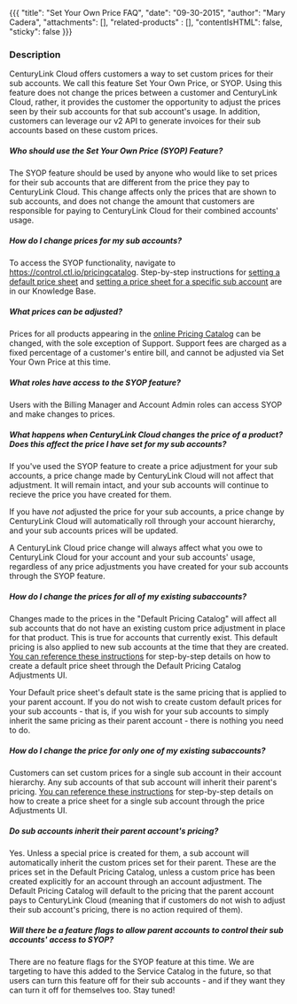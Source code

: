 {{{
  "title": "Set Your Own Price FAQ",
  "date": "09-30-2015",
  "author": "Mary Cadera",
  "attachments": [],
  "related-products" : [],
  "contentIsHTML": false,
  "sticky": false
}}}

### Description

CenturyLink Cloud offers customers a way to set custom prices for their sub accounts. We call this feature Set Your Own Price, or SYOP. Using this feature does not change the prices between a customer and CenturyLink Cloud, rather, it provides the customer the opportunity to adjust the prices seen by their sub accounts for that sub account's usage. In addition, customers can leverage our v2 API to generate invoices for their sub accounts based on these custom prices.

##### Who should use the Set Your Own Price (SYOP) Feature?
The SYOP feature should be used by anyone who would like to set prices for their sub accounts that are different from the price they pay to CenturyLink Cloud. This change affects only the prices that are shown to sub accounts, and does not change the amount that customers are responsible for paying to CenturyLink Cloud for their combined accounts' usage.

##### How do I change prices for my sub accounts?
To access the SYOP functionality, navigate to https://control.ctl.io/pricingcatalog. Step-by-step instructions for [setting a default price sheet](../General/setting-default-prices-for-sub-accounts.md) and [setting a price sheet for a specific sub account](../General/setting-prices-for-sub-accounts.md) are in our Knowledge Base.

##### What prices can be adjusted?  
Prices for all products appearing in the [online Pricing Catalog](//www.ctl.io/pricing) can be changed, with the sole exception of Support. Support fees are charged as a fixed percentage of a customer's entire bill, and cannot be adjusted via Set Your Own Price at this time.

##### What roles have access to the SYOP feature?
Users with the Billing Manager and Account Admin roles can access SYOP and make changes to prices.

##### What happens when CenturyLink Cloud changes the price of a product? Does this affect the price I have set for my sub accounts?
If you've used the SYOP feature to create a price adjustment for your sub accounts, a price change made by CenturyLink Cloud will not affect that adjustment. It will remain intact, and your sub accounts will continue to recieve the price you have created for them.

If you have _not_ adjusted the price for your sub accounts, a price change by CenturyLink Cloud will automatically roll through your account hierarchy, and your sub accounts prices will be updated.

A CenturyLink Cloud price change will always affect what you owe to CenturyLink Cloud for your account and your sub accounts' usage, regardless of any price adjustments you have created for your sub accounts through the SYOP feature.

##### How do I change the prices for all of my existing subaccounts?
Changes made to the prices in the "Default Pricing Catalog" will affect all sub accounts that do not have an existing custom price adjustment in place for that product. This is true for accounts that currently exist. This default pricing is also applied to new sub accounts at the time that they are created. [You can reference these instructions](../General/setting-default-prices-for-sub-accounts.md) for step-by-step details on how to create a default price sheet through the Default Pricing Catalog Adjustments UI.

Your Default price sheet's default state is the same pricing that is applied to your parent account. If you do not wish to create custom default prices for your sub accounts - that is, if you wish for your sub accounts to simply inherit the same pricing as their parent account - there is nothing you need to do.

##### How do I change the price for only one of my existing subaccounts?
Customers can set custom prices for a single sub account in their account hierarchy.  Any sub accounts of that sub account will inherit their parent's pricing. [You can reference these instructions](../General/setting-prices-for-sub-accounts.md) for step-by-step details on how to create a price sheet for a single sub account through the price Adjustments UI.

##### Do sub accounts inherit their parent account's pricing?
Yes. Unless a special price is created for them, a sub account will automatically inherit the custom prices set for their parent. These are the prices set in the Default Pricing Catalog, unless a custom price has been created explicitly for an account through an account adjustment. The Default Pricing Catalog will default to the pricing that the parent account pays to CenturyLink Cloud (meaning that if customers do not wish to adjust their sub account's pricing, there is no action required of them).

##### Will there be a feature flags to allow parent accounts to control their sub accounts' access to SYOP?
There are no feature flags for the SYOP feature at this time. We are targeting to have this added to the Service Catalog in the future, so that users can turn this feature off for their sub accounts - and if they want they can turn it off for themselves too. Stay tuned!
